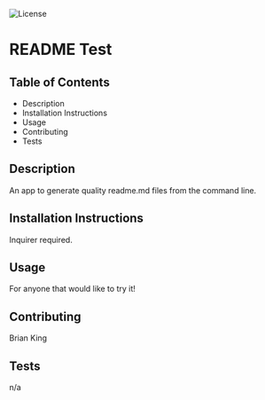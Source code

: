 
  ![License](https://img.shields.io/badge/License-Apache_2.0-blue.svg) 
  # README Test 
  ## Table of Contents
  * Description
  * Installation Instructions
  * Usage
  * Contributing
  * Tests
  ## Description
  An app to generate quality readme.md files from the command line.
  ## Installation Instructions
  Inquirer required.
  ## Usage
  For anyone that would like to try it!
  ## Contributing
  Brian King
  ## Tests
  n/a
  


